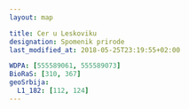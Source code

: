 ```yaml
---
layout: map

title: Cer u Leskoviku
designation: Spomenik prirode
last_modified_at: 2018-05-25T23:19:55+02:00

WDPA: [555589061, 555589073]
BioRaS: [310, 367]
geoSrbija:
  L1_182: [112, 124]
---
```

